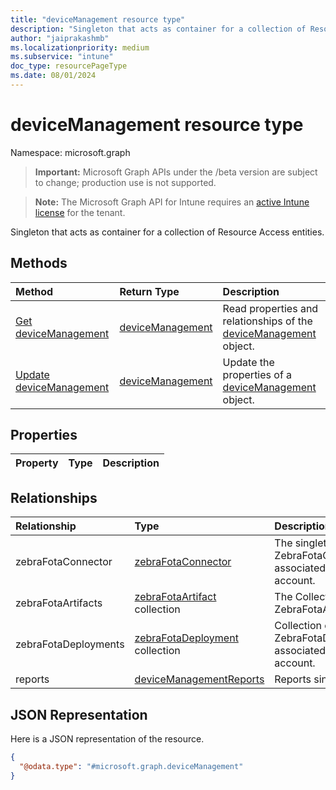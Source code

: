 ```yaml
---
title: "deviceManagement resource type"
description: "Singleton that acts as container for a collection of Resource Access entities."
author: "jaiprakashmb"
ms.localizationpriority: medium
ms.subservice: "intune"
doc_type: resourcePageType
ms.date: 08/01/2024
---
```


# deviceManagement resource type

Namespace: microsoft.graph

> **Important:** Microsoft Graph APIs under the /beta version are subject to change; production use is not supported.

> **Note:** The Microsoft Graph API for Intune requires an [active Intune license](https://go.microsoft.com/fwlink/?linkid=839381) for the tenant.

Singleton that acts as container for a collection of Resource Access entities.

## Methods
|Method|Return Type|Description|
|:---|:---|:---|
|[Get deviceManagement](../api/intune-androidfotaservice-devicemanagement-get.md)|[deviceManagement](../resources/intune-androidfotaservice-devicemanagement.md)|Read properties and relationships of the [deviceManagement](../resources/intune-androidfotaservice-devicemanagement.md) object.|
|[Update deviceManagement](../api/intune-androidfotaservice-devicemanagement-update.md)|[deviceManagement](../resources/intune-androidfotaservice-devicemanagement.md)|Update the properties of a [deviceManagement](../resources/intune-androidfotaservice-devicemanagement.md) object.|

## Properties
|Property|Type|Description|
|:---|:---|:---|

## Relationships
|Relationship|Type|Description|
|:---|:---|:---|
|zebraFotaConnector|[zebraFotaConnector](../resources/intune-androidfotaservice-zebrafotaconnector.md)|The singleton ZebraFotaConnector associated with account.|
|zebraFotaArtifacts|[zebraFotaArtifact](../resources/intune-androidfotaservice-zebrafotaartifact.md) collection|The Collection of ZebraFotaArtifacts.|
|zebraFotaDeployments|[zebraFotaDeployment](../resources/intune-androidfotaservice-zebrafotadeployment.md) collection|Collection of ZebraFotaDeployments associated with account.|
|reports|[deviceManagementReports](../resources/intune-androidfotaservice-devicemanagementreports.md)|Reports singleton|

## JSON Representation
Here is a JSON representation of the resource.
<!-- {
  "blockType": "resource",
  "keyProperty": "id",
  "@odata.type": "microsoft.graph.deviceManagement"
}
-->
``` json
{
  "@odata.type": "#microsoft.graph.deviceManagement"
}
```
